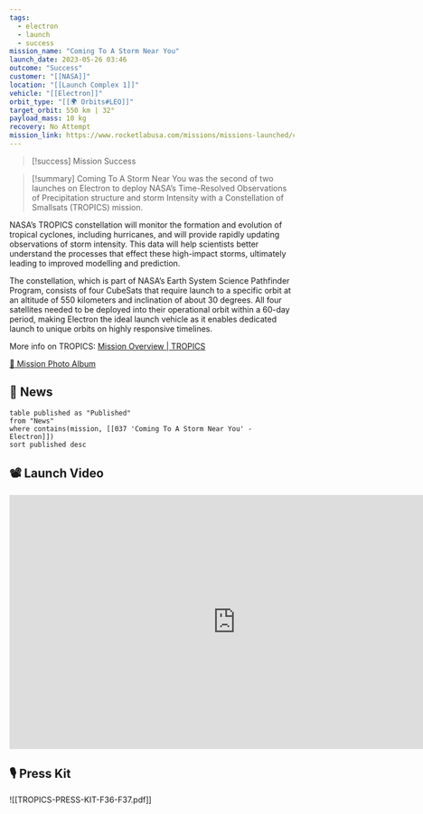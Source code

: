 ```yaml
---
tags:
  - electron
  - launch
  - success
mission_name: "Coming To A Storm Near You"
launch_date: 2023-05-26 03:46
outcome: "Success"
customer: "[[NASA]]"
location: "[[Launch Complex 1]]"
vehicle: "[[Electron]]"
orbit_type: "[[🌍 Orbits#LEO]]"
target_orbit: 550 km | 32°
payload_mass: 10 kg
recovery: No Attempt
mission_link: https://www.rocketlabusa.com/missions/missions-launched/coming-to-a-storm-near-you/
---
```

>[!success] Mission Success

>[!summary]
Coming To A Storm Near You was the second of two launches on Electron to deploy NASA’s Time-Resolved Observations of Precipitation structure and storm Intensity with a Constellation of Smallsats (TROPICS) mission.
>
NASA’s TROPICS constellation will monitor the formation and evolution of tropical cyclones, including hurricanes, and will provide rapidly updating observations of storm intensity. This data will help scientists better understand the processes that effect these high-impact storms, ultimately leading to improved modelling and prediction.
>
The constellation, which is part of NASA’s Earth System Science Pathfinder Program, consists of four CubeSats that require launch to a specific orbit at an altitude of 550 kilometers and inclination of about 30 degrees. All four satellites needed to be deployed into their operational orbit within a 60-day period, making Electron the ideal launch vehicle as it enables dedicated launch to unique orbits on highly responsive timelines. 
>
More info on TROPICS: [Mission Overview | TROPICS](https://tropics.ll.mit.edu/CMS/tropics/Mission-Overview)


[📸 Mission Photo Album](https://www.flickr.com/photos/rocketlab/albums/72177720308583318/)

## 📰 News
```dataview
table published as "Published"
from "News"
where contains(mission, [[037 'Coming To A Storm Near You' - Electron]])
sort published desc
```

## 📽️ Launch Video

<iframe width="800" height="450" src="https://www.youtube.com/embed/hhuJsjQH8fU" title="Rocket Lab&#39;s Electron - Coming To A Storm Near You Mission" frameborder="0" allow="accelerometer; autoplay; clipboard-write; encrypted-media; gyroscope; picture-in-picture; web-share" referrerpolicy="strict-origin-when-cross-origin" allowfullscreen></iframe>     

## 🎙️ Press Kit

![[TROPICS-PRESS-KIT-F36-F37.pdf]]